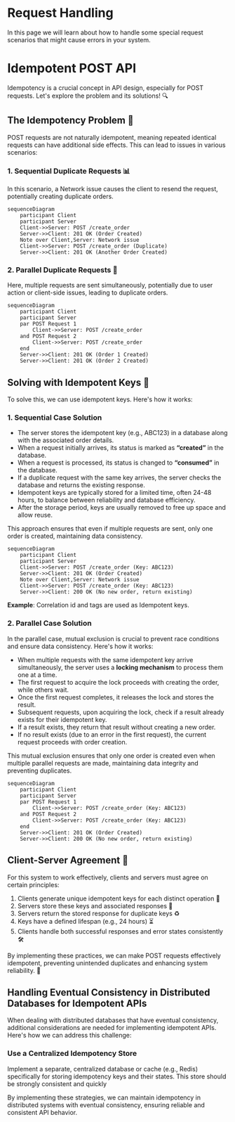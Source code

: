 # Request Handling

In this page we will learn about how to handle some special request scenarios that might cause errors in your system.

# Idempotent POST API

Idempotency is a crucial concept in API design, especially for POST requests. Let's explore the problem and its solutions! 🔍

## The Idempotency Problem 🔄

POST requests are not naturally idempotent, meaning repeated identical requests can have additional side effects. This can lead to issues in various scenarios:

### 1. Sequential Duplicate Requests 📊

In this scenario, a Network issue causes the client to resend the request, potentially creating duplicate orders.

```mermaid
sequenceDiagram
    participant Client
    participant Server
    Client->>Server: POST /create_order
    Server->>Client: 201 OK (Order Created)
    Note over Client,Server: Network issue
    Client->>Server: POST /create_order (Duplicate)
    Server->>Client: 201 OK (Another Order Created)
```

### 2. Parallel Duplicate Requests 🔀

Here, multiple requests are sent simultaneously, potentially due to user action or client-side issues, leading to duplicate orders.

```mermaid
sequenceDiagram
    participant Client
    participant Server
    par POST Request 1
        Client->>Server: POST /create_order
    and POST Request 2
        Client->>Server: POST /create_order
    end
    Server->>Client: 201 OK (Order 1 Created)
    Server->>Client: 201 OK (Order 2 Created)
```

## Solving with Idempotent Keys 🔑

To solve this, we can use idempotent keys. Here's how it works:

### 1. Sequential Case Solution

- The server stores the idempotent key (e.g., ABC123) in a database along with the associated order details.
- When a request initially arrives, its status is marked as **“created”** in the database.
- When a request is processed, its status is changed to **“consumed”** in the database.
- If a duplicate request with the same key arrives, the server checks the database and returns the existing response.
- Idempotent keys are typically stored for a limited time, often 24-48 hours, to balance between reliability and database efficiency.
- After the storage period, keys are usually removed to free up space and allow reuse.

This approach ensures that even if multiple requests are sent, only one order is created, maintaining data consistency.

```mermaid
sequenceDiagram
    participant Client
    participant Server
    Client->>Server: POST /create_order (Key: ABC123)
    Server->>Client: 201 OK (Order Created)
    Note over Client,Server: Network issue
    Client->>Server: POST /create_order (Key: ABC123)
    Server->>Client: 200 OK (No new order, return existing)
```

**Example**: Correlation id and tags are used as Idempotent keys.

### 2. Parallel Case Solution

In the parallel case, mutual exclusion is crucial to prevent race conditions and ensure data consistency. Here's how it works:

- When multiple requests with the same idempotent key arrive simultaneously, the server uses a **locking mechanism** to process them one at a time.
- The first request to acquire the lock proceeds with creating the order, while others wait.
- Once the first request completes, it releases the lock and stores the result.
- Subsequent requests, upon acquiring the lock, check if a result already exists for their idempotent key.
- If a result exists, they return that result without creating a new order.
- If no result exists (due to an error in the first request), the current request proceeds with order creation.

This mutual exclusion ensures that only one order is created even when multiple parallel requests are made, maintaining data integrity and preventing duplicates.

```mermaid
sequenceDiagram
    participant Client
    participant Server
    par POST Request 1
        Client->>Server: POST /create_order (Key: ABC123)
    and POST Request 2
        Client->>Server: POST /create_order (Key: ABC123)
    end
    Server->>Client: 201 OK (Order Created)
    Server->>Client: 200 OK (No new order, return existing)
```

## Client-Server Agreement 🤝

For this system to work effectively, clients and servers must agree on certain principles:

1. Clients generate unique idempotent keys for each distinct operation 🔢
2. Servers store these keys and associated responses 💾
3. Servers return the stored response for duplicate keys ♻️
4. Keys have a defined lifespan (e.g., 24 hours) ⏳
5. Clients handle both successful responses and error states consistently 🛠️

By implementing these practices, we can make POST requests effectively idempotent, preventing unintended duplicates and enhancing system reliability. 🚀

## Handling Eventual Consistency in Distributed Databases for Idempotent APIs

When dealing with distributed databases that have eventual consistency, additional considerations are needed for implementing idempotent APIs. Here's how we can address this challenge:

### Use a Centralized Idempotency Store

Implement a separate, centralized database or cache (e.g., Redis) specifically for storing idempotency keys and their states. This store should be strongly consistent and quickly 

By implementing these strategies, we can maintain idempotency in distributed systems with eventual consistency, ensuring reliable and consistent API behavior.


